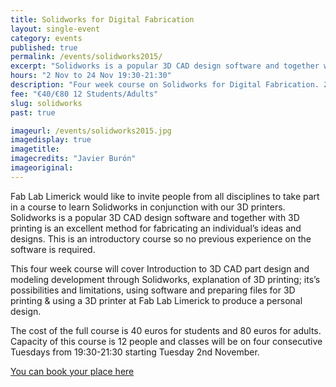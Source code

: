 ```yaml
---
title: Solidworks for Digital Fabrication
layout: single-event
category: events
published: true
permalink: /events/solidworks2015/
excerpt: "Solidworks is a popular 3D CAD design software and together with 3D printing is an excellent method for fabricating an individual’s ideas and designs."
hours: "2 Nov to 24 Nov 19:30-21:30"
description: "Four week course on Solidworks for Digital Fabrication. 2 Nov to 24 Nov 19:30-21:30"
fee: "€40/€80 12 Students/Adults"
slug: solidworks
past: true

imageurl: /events/solidworks2015.jpg
imagedisplay: true
imagetitle: 
imagecredits: "Javier Burón"
imageoriginal: 
---
```


Fab Lab Limerick would like to invite people from all disciplines to take part in a course to learn Solidworks in conjunction with our 3D printers. Solidworks is a popular 3D CAD design software and together with 3D printing is an excellent method for fabricating an individual’s ideas and designs. This is an introductory course so no previous experience on the software is required.

This four week course will cover Introduction to 3D CAD part design and modeling development through Solidworks, explanation of 3D printing; its’s possibilities and limitations, using software and preparing files for 3D printing & using a 3D printer at Fab Lab Limerick to produce a personal design.

The cost of the full course is 40 euros for students and 80 euros for adults. Capacity of this course is 12 people and classes will be on four consecutive Tuesdays from 19:30-21:30 starting Tuesday 2nd November.

[You can book your place here](https://fablablimerick.ticketleap.com/solidworks/)